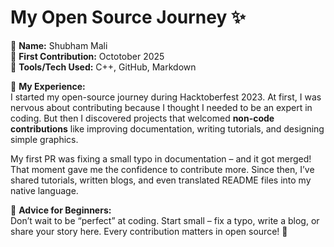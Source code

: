 # My Open Source Journey ✨

👤 **Name:** Shubham Mali  
📅 **First Contribution:** Octotober 2025  
🔧 **Tools/Tech Used:** C++, GitHub, Markdown  

🌟 **My Experience:**  
I started my open-source journey during Hacktoberfest 2023. At first, I was nervous about contributing because I thought I needed to be an expert in coding. But then I discovered projects that welcomed **non-code contributions** like improving documentation, writing tutorials, and designing simple graphics.  

My first PR was fixing a small typo in documentation – and it got merged! That moment gave me the confidence to contribute more. Since then, I’ve shared tutorials, written blogs, and even translated README files into my native language.  

📌 **Advice for Beginners:**  
Don’t wait to be “perfect” at coding. Start small – fix a typo, write a blog, or share your story here. Every contribution matters in open source! 🚀
